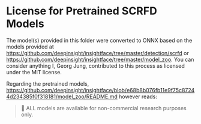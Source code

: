 # License for Pretrained SCRFD Models

The model(s) provided in this folder were converted to ONNX based on the models provided at <https://github.com/deepinsight/insightface/tree/master/detection/scrfd> or <https://github.com/deepinsight/insightface/tree/master/model_zoo>. You can consider anything I, Georg Jung, contributed to this process as licensed under the MIT license.

Regarding the pretrained models, <https://github.com/deepinsight/insightface/blob/e68b8b076fb11e9f75c87244d234385f0f318181/model_zoo/README.md> however reads:

> 🔔 ALL models are available for non-commercial research purposes only.
